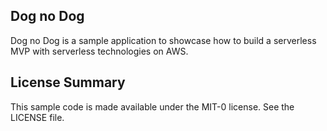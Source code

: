 ## Dog no Dog

Dog no Dog is a sample application to showcase how to build a serverless MVP with serverless technologies on AWS.

## License Summary

This sample code is made available under the MIT-0 license. See the LICENSE file.
